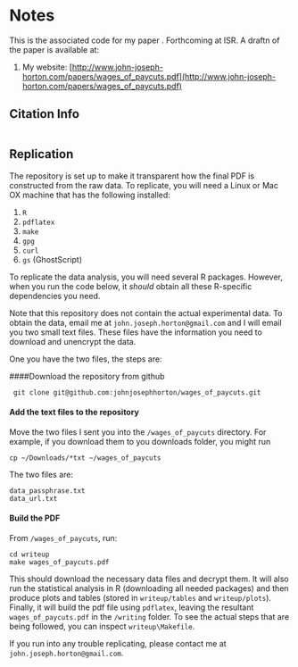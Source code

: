 # Notes

This is the associated code for my paper .
Forthcoming at ISR. 
A draftn of the paper is available at:

1. My website: [http://www.john-joseph-horton.com/papers/wages_of_paycuts.pdf](http://www.john-joseph-horton.com/papers/wages_of_paycuts.pdf)

## Citation Info

```
```

## Replication

The repository is set up to make it transparent how the final PDF is constructed from the raw data. 
To replicate, you will need a Linux or Mac OX machine that has the following installed:

1. `R`
1. `pdflatex`
1. `make`
1. `gpg`
1. `curl`
1. `gs` (GhostScript)

To replicate the data analysis, you will need several R packages.
However, when you run the code below, it *should* obtain all these R-specific dependencies you need. 

Note that this repository does not contain the actual experimental data.
To obtain the data, email me at `john.joseph.horton@gmail.com` and I will email you two small text files.
These files have the information you need to download and unencrypt the data. 

One you have the two files, the steps are:

####Download the repository from github
```
 git clone git@github.com:johnjosephhorton/wages_of_paycuts.git 
```
#### Add the text files to the repository
Move the two files I sent you into the `/wages_of_paycuts` directory.
For example, if you download them to you downloads folder, you might run
```
cp ~/Downloads/*txt ~/wages_of_paycuts
```
The two files are: 
```
data_passphrase.txt
data_url.txt
```
#### Build the PDF
From `/wages_of_paycuts`, run: 
```
cd writeup
make wages_of_paycuts.pdf
```
This should download the necessary data files and decrypt them.
It will also run the statistical analysis in R (downloading all needed packages) and then produce plots and tables (stored in `writeup/tables` and `writeup/plots`). 
Finally, it will build the pdf file using `pdflatex`, leaving the resultant `wages_of_paycuts.pdf` in the `/writing` folder.
To see the actual steps that are being followed, you can inspect `writeup\Makefile`.

If you run into any trouble replicating, please contact me at ``john.joseph.horton@gmail.com``. 
